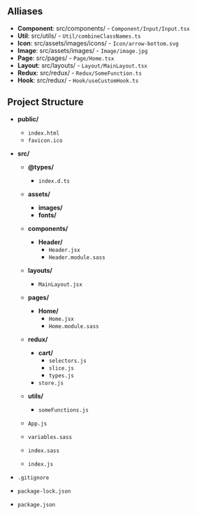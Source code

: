 ## Alliases

-   **Component**: src/components/ - `Component/Input/Input.tsx`
-   **Util**: src/utils/ - `Util/combineClassNames.ts`
-   **Icon**: src/assets/images/icons/ - `Icon/arrow-bottom.svg`
-   **Image**: src/assets/images/ - `Image/image.jpg`
-   **Page**: src/pages/ - `Page/Home.tsx`
-   **Layout**: src/layouts/ - `Layout/MainLayout.tsx`
-   **Redux**: src/redux/ - `Redux/SomeFunction.ts`
-   **Hook**: src/redux/ - `Hook/useCustomHook.ts`

## Project Structure

-   **public/**

    -   `index.html`
    -   `favicon.ico`

-   **src/**

    -   **@types/**

        -   `index.d.ts`

    -   **assets/**

        -   **images/**
        -   **fonts/**

    -   **components/**

        -   **Header/**
            -   `Header.jsx`
            -   `Header.module.sass`

    -   **layouts/**

        -   `MainLayout.jsx`

    -   **pages/**

        -   **Home/**
            -   `Home.jsx`
            -   `Home.module.sass`

    -   **redux/**

        -   **cart/**
            -   `selectors.js`
            -   `slice.js`
            -   `types.js`
        -   `store.js`

    -   **utils/**

        -   `someFunctions.js`

    -   `App.js`
    -   `variables.sass`
    -   `index.sass`
    -   `index.js`

-   `.gitignore`
-   `package-lock.json`
-   `package.json`
